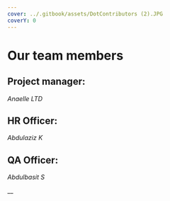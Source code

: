 ```yaml
---
cover: ../.gitbook/assets/DotContributors (2).JPG
coverY: 0
---
```


# Our team members

## Project manager:

_Anaelle LTD_

## HR Officer:

_Abdulaziz K_

## QA Officer:

_Abdulbasit S_

__
